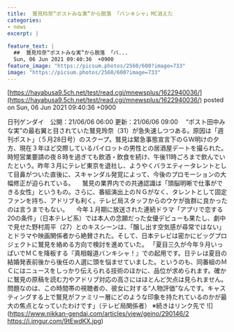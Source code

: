 ```yaml
---
title:  鷲見玲奈“ポストみな実”から脱落 「バンキシャ」MC消えた  
categories:
- news
excerpt: |
  
feature_text: |
  ##  鷲見玲奈“ポストみな実”から脱落 「バ...
  Sun, 06 Jun 2021 09:40:36  +0900
feature_image: "https://picsum.photos/2560/600?image=733"
image: "https://picsum.photos/2560/600?image=733"
---
```


[https://hayabusa9.5ch.net/test/read.cgi/mnewsplus/1622940036/](https://hayabusa9.5ch.net/test/read.cgi/mnewsplus/1622940036/)
posted on Sun, 06 Jun 2021 09:40:36  +0900

<!--more-->

日刊ゲンダイ　公開：21/06/06 06:00 更新：21/06/06 09:00 　“ポスト田中みな実”の最右翼と目されていた鷲見玲奈（31）が急失速しつつある。原因は「週刊ポスト」（５月28日号）のスクープ。鷲見は緊急事態宣言下のＧＷ明けの夕方、現在３年ほど交際しているパイロットの男性との居酒屋デートを撮られた。時短営業要請の夜８時を過ぎても飲酒・飲食を続け、午後11時ごろまで飲んでいたという。昨年３月にテレビ東京を退社し、ようやくバラエティータレントとして目鼻がついた直後に、スキャンダル発覚によって、今後のプロモーションの大幅修正が迫られている。 　鷲見の業界内での共通認識は「頭脳明晰で仕事ができる女性」というもの。さらに、番組演出上のＮＧがなく、タレントとして固定ファンを持ち、アドリブも利く。テレビ局スタッフからのウケが抜群に良かったのは言うまでもない。 　今年１月期に放送された連続ドラマ「アプリで恋する20の条件」（日本テレビ系）では本人の念願だった女優デビューも果たし、劇中で見せた野村周平（27）とのキスシーンは、「醸し出す空気感が尋常ではない」とドラマや映画関係者から絶賛された。そして、日本テレビは密かにビッグプロジェクトに鷲見を絡める方向で検討を進めていた。 「夏目三久が今年９月いっぱいでＭＣを降板する『真相報道バンキシャ！』での起用です。日テレは夏目の結婚発表前後から後任の人選に頭を悩ませていました。というのも、同番組のＭＣにはニュースをしっかり伝えられる技術のほかに、品位が求められます。確かに鷲見の原稿を読む力やアドリブ対応の高さにはほとんど欠点は見られません。問題なのは、この時間帯の視聴者の、彼女に対する“人物評価”なんです。キャスティングする上で鷲見がファミリー層にどのような印象を持たれているのかが最大の焦点となっていたわけです」（テレビ局関係者） ※続きはリンク先で ![](https://www.nikkan-gendai.com/articles/view/geino/290146/2 https://i.imgur.com/9tEwdKX.jpg)
